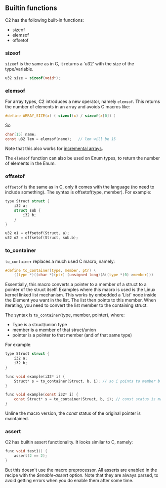 
## Builtin functions

C2 has the following built-in functions:

* sizeof
* elemsof
* offsetof

### sizeof ###
`sizeof` is the same as in C, it returns a 'u32' with the size of the type/variable.

```c
u32 size = sizeof(void*);
```

### elemsof ###
For array types, C2 introduces a new operator, namely `elemsof`. This returns the number
of elements in an array and avoids C macros like:
```c
#define ARRAY_SIZE(x) ( sizeof(x) / sizeof(x[0]) )
```

So

```c
char[15] name;
const u32 len = elemsof(name);   // len will be 15
```
Note that this also works for [incremental arrays](variables/#incremental-arrays).

The `elemsof` function can also be used on Enum types, to return the number of elements
in the Enum.


### offsetof
`offsetof` is the same as in C, only it comes with the language (no need to include something).
The syntax is offsetof(type, member). For example:

```c
type Struct struct {
    i32 a;
    struct sub {
        i32 b;
    }
}

u32 o1 = offsetof(Struct, a);
u32 o2 = offsetof(Struct, sub.b);
```

### to_container

`to_container` replaces a much used C macro, namely:
```c
#define to_container(type, member, ptr) \
    ((type *)((char *)(ptr)-(unsigned long)(&((type *)0)->member)))
```

Essentially, this macro converts a pointer to a member of a struct to
a pointer of the struct itself. Examples where this macro is used is the Linux kernel
linked list mechanism. This works by embedded a 'List' node inside the Element you want
in the list. The list then points to this member. When iterating, you need to
convert the list member to the containing struct.

The syntax is `to_container`(type, member, pointer), where:

- Type is a struct/union type
- member is a member of that struct/union
- pointer is a pointer to that member (and of that same type)

For example:

```c
type Struct struct {
    i32 a;
    i32 b;
}

func void example(i32* i) {
    Struct* s = to_container(Struct, b, i); // so i points to member b
}

func void example(const i32* i) {
    const Struct* s = to_container(Struct, b, i); // const status is maintained
}
```

Unline the macro version, the _const_ status of the original pointer is maintained.


### assert

C2 has builtin assert functionality. It looks similar to C, namely:

```c
func void test1() {
    assert(2 == 2);
}
```

But this doesn't use the macro preprocessor. All asserts are enabled in the recipe with the
*$enable-assert* option. Note that they are always parsed, to avoid getting errors when you do
enable them after some time.


